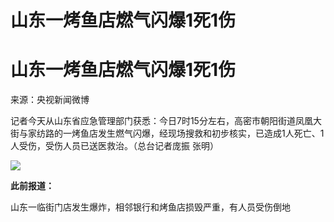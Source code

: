 # 山东一烤鱼店燃气闪爆1死1伤

# 山东一烤鱼店燃气闪爆1死1伤

来源：央视新闻微博

记者今天从山东省应急管理部门获悉：今日7时15分左右，高密市朝阳街道凤凰大街与家纺路的一烤鱼店发生燃气闪爆，经现场搜救和初步核实，已造成1人死亡、1人受伤，受伤人员已送医救治。（总台记者庞振
张明） ​​​

![](https://inews.gtimg.com/om_bt/O_NN6bi1JIAfbe9lcyNloa3PfrE65yWdLLUMLeIAWkQg8AA/1000)

**此前报道：**

山东一临街门店发生爆炸，相邻银行和烤鱼店损毁严重，有人员受伤倒地

